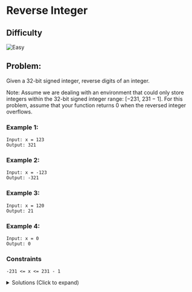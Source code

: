 # Reverse Integer

## Difficulty

![Easy](https://img.shields.io/badge/easy-5cb85c?style=for-the-badge&logoColor=white)

## Problem:

Given a 32-bit signed integer, reverse digits of an integer.

Note: Assume we are dealing with an environment that could only store integers within the 32-bit signed integer range: [−231, 231 − 1]. For this problem, assume that your function returns 0 when the reversed integer overflows.

<!-- any examples -->

### Example 1:

```
Input: x = 123
Output: 321
```

### Example 2:

```
Input: x = -123
Output: -321
```

### Example 3:

```
Input: x = 120
Output: 21
```

### Example 4:

```
Input: x = 0
Output: 0
```

### Constraints

`-231 <= x <= 231 - 1`

<details>
  <summary>Solutions (Click to expand)</summary>

### Explanation

Without converting the input to a string, we can reverse the int by taking the number in the ones place using `x % 10` pop the number from x by dividing x by `10` (using math.floor to truncate the result in JavaScript) multiplying our reversed number by ten to push the digits to the left and adding `x % 10` to our reversed number. We'll repeat the following until x becomes 0. To make sure the reversed int does not overflow, we'll set up some checks before we multiply the reversed number by 10 and add our popped number. this can be done by making sure the current reversed number is not greater than the the max int divided by 10 or min int divided by 10. if the reversed number is equal to the max/min int divided by 10 then well check if the popped number itself does not cause the int to overflow.

- [JavaScript](./reverse-integer.js)
- [TypeScript](./reverse-integer.ts)
- [Java](./reverse-integer.java)
- [Go](./reverse-integer.go)
</details>

